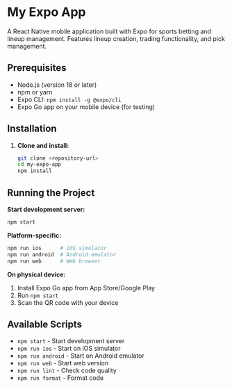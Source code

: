 # My Expo App

A React Native mobile application built with Expo for sports betting and lineup management. Features lineup creation, trading functionality, and pick management.

## Prerequisites

- Node.js (version 18 or later)
- npm or yarn
- Expo CLI: `npm install -g @expo/cli`
- Expo Go app on your mobile device (for testing)

## Installation

1. **Clone and install:**
   ```bash
   git clone <repository-url>
   cd my-expo-app
   npm install
   ```

## Running the Project

**Start development server:**

```bash
npm start
```

**Platform-specific:**

```bash
npm run ios      # iOS simulator
npm run android  # Android emulator
npm run web      # Web browser
```

**On physical device:**

1. Install Expo Go app from App Store/Google Play
2. Run `npm start`
3. Scan the QR code with your device

## Available Scripts

- `npm start` - Start development server
- `npm run ios` - Start on iOS simulator
- `npm run android` - Start on Android emulator
- `npm run web` - Start web version
- `npm run lint` - Check code quality
- `npm run format` - Format code
